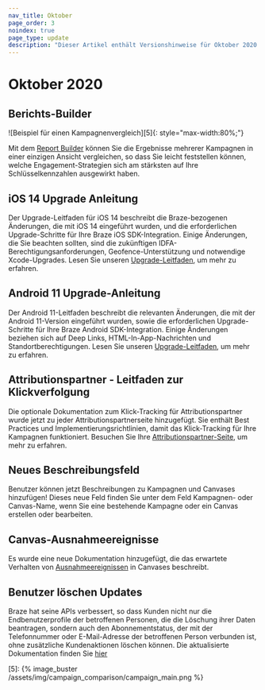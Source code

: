 ```yaml
---
nav_title: Oktober
page_order: 3
noindex: true
page_type: update
description: "Dieser Artikel enthält Versionshinweise für Oktober 2020."
---
```


# Oktober 2020

## Berichts-Builder

![Beispiel für einen Kampagnenvergleich][5]{: style="max-width:80%;"}

Mit dem [Report Builder]({{site.baseurl}}/report_builder) können Sie die Ergebnisse mehrerer Kampagnen in einer einzigen Ansicht vergleichen, so dass Sie leicht feststellen können, welche Engagement-Strategien sich am stärksten auf Ihre Schlüsselkennzahlen ausgewirkt haben.

## iOS 14 Upgrade Anleitung

Der Upgrade-Leitfaden für iOS 14 beschreibt die Braze-bezogenen Änderungen, die mit iOS 14 eingeführt wurden, und die erforderlichen Upgrade-Schritte für Ihre Braze iOS SDK-Integration. Einige Änderungen, die Sie beachten sollten, sind die zukünftigen IDFA-Berechtigungsanforderungen, Geofence-Unterstützung und notwendige Xcode-Upgrades. Lesen Sie unseren [Upgrade-Leitfaden]({{site.baseurl}}/developer_guide/platform_integration_guides/ios/initial_sdk_setup/overview/), um mehr zu erfahren. 

## Android 11 Upgrade-Anleitung

Der Android 11-Leitfaden beschreibt die relevanten Änderungen, die mit der Android 11-Version eingeführt wurden, sowie die erforderlichen Upgrade-Schritte für Ihre Braze Android SDK-Integration. Einige Änderungen beziehen sich auf Deep Links, HTML-In-App-Nachrichten und Standortberechtigungen. Lesen Sie unseren [Upgrade-Leitfaden]({{site.baseurl}}/developer_guide/platform_integration_guides/android/android_11/), um mehr zu erfahren.

## Attributionspartner - Leitfaden zur Klickverfolgung

Die optionale Dokumentation zum Klick-Tracking für Attributionspartner wurde jetzt zu jeder Attributionspartnerseite hinzugefügt. Sie enthält Best Practices und Implementierungsrichtlinien, damit das Klick-Tracking für Ihre Kampagnen funktioniert. Besuchen Sie Ihre [Attributionspartner-Seite]({{site.baseurl}}/partners/advertising_technologies/attribution/), um mehr zu erfahren. 

## Neues Beschreibungsfeld

Benutzer können jetzt Beschreibungen zu Kampagnen und Canvases hinzufügen! Dieses neue Feld finden Sie unter dem Feld Kampagnen- oder Canvas-Name, wenn Sie eine bestehende Kampagne oder ein Canvas erstellen oder bearbeiten. 

## Canvas-Ausnahmeereignisse

Es wurde eine neue Dokumentation hinzugefügt, die das erwartete Verhalten von [Ausnahmeereignissen]({{site.baseurl}}/user_guide/engagement_tools/canvas/create_a_canvas/exception_events/) in Canvases beschreibt. 

## Benutzer löschen Updates

Braze hat seine APIs verbessert, so dass Kunden nicht nur die Endbenutzerprofile der betroffenen Personen, die die Löschung ihrer Daten beantragen, sondern auch den Abonnementstatus, der mit der Telefonnummer oder E-Mail-Adresse der betroffenen Person verbunden ist, ohne zusätzliche Kundenaktionen löschen können. Die aktualisierte Dokumentation finden Sie [hier]({{site.baseurl}}/help/dp-technical-assistance/#braze-recommendation-2)

[5]: {% image_buster /assets/img/campaign_comparison/campaign_main.png %} 